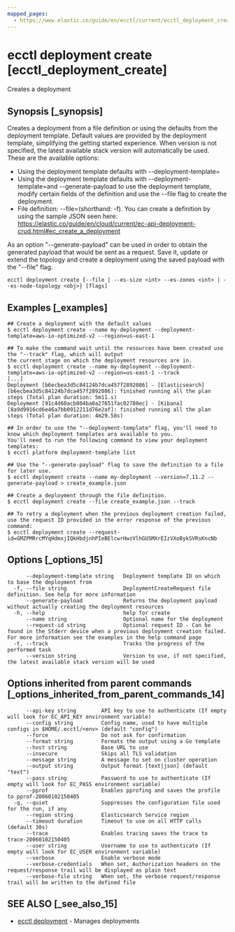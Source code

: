 ```yaml
---
mapped_pages:
  - https://www.elastic.co/guide/en/ecctl/current/ecctl_deployment_create.html
---
```


# ecctl deployment create [ecctl_deployment_create]

Creates a deployment


## Synopsis [_synopsis]

Creates a deployment from a file definition or using the defaults from the deployment template. Default values are provided by the deployment template, simplifying the getting started experience. When version is not specified, the latest available stack version will automatically be used. These are the available options:

* Using the deployment template defaults with --deployment-template=<deployment template="" id=""></deployment>
* Using the deployment template defaults with --deployment-template=<deployment template="" id="">and --generate-payload to use the deployment template, modify certain fields of the definition and use the --file flag to create the deployment.</deployment>
* File definition: --file=<file path="">(shorthand: -f). You can create a definition by using the sample JSON seen here: [https://elastic.co/guide/en/cloud/current/ec-api-deployment-crud.html#ec_create_a_deployment</file>](https://elastic.co/guide/en/cloud/current/ec-api-deployment-crud.md#ec_create_a_deployment</file>)

As an option "--generate-payload" can be used in order to obtain the generated payload that would be sent as a request. Save it, update or extend the topology and create a deployment using the saved payload with the "--file" flag.

```
ecctl deployment create {--file | --es-size <int> --es-zones <int> | --es-node-topology <obj>} [flags]
```


## Examples [_examples]

```
## Create a deployment with the default values
$ ecctl deployment create --name my-deployment --deployment-template=aws-io-optimized-v2 --region=us-east-1

## To make the command wait until the resources have been created use the "--track" flag, which will output
the current stage on which the deployment resources are in.
$ ecctl deployment create --name my-deployment --deployment-template=aws-io-optimized-v2 --region=us-east-1 --track
[...]
Deployment [b6ecbea3d5c84124b7dca457f2892086] - [Elasticsearch][b6ecbea3d5c84124b7dca457f2892086]: finished running all the plan steps (Total plan duration: 5m11.s)
Deployment [91c4d60acb804ba0a27651fac02780ec] - [Kibana][8a9d9916cd6e46a7bb0912211d76e2af]: finished running all the plan steps (Total plan duration: 4m29.58s)

## In order to use the "--deployment-template" flag, you'll need to know which deployment templates ara available to you.
You'll need to run the following command to view your deployment templates:
$ ecctl platform deployment-template list

## Use the "--generate-payload" flag to save the definition to a file for later use.
$ ecctl deployment create --name my-deployment --version=7.11.2 --generate-payload > create_example.json

## Create a deployment through the file definition.
$ ecctl deployment create --file create_example.json --track

## To retry a deployment when the previous deployment creation failed, use the request ID provided in the error response of the previous command:
$ ecctl deployment create --request-id=GMZPMRrcMYqHdmxjIQkHbdjnhPIeBElcwrHwzVlhGUSMXrEIzVXoBykSVRsKncNb
```


## Options [_options_15]

```
      --deployment-template string   Deployment template ID on which to base the deployment from
  -f, --file string                  DeploymentCreateRequest file definition. See help for more information
      --generate-payload             Returns the deployment payload without actually creating the deployment resources
  -h, --help                         help for create
      --name string                  Optional name for the deployment
      --request-id string            Optional request ID - Can be found in the Stderr device when a previous deployment creation failed. For more information see the examples in the help command page
  -t, --track                        Tracks the progress of the performed task
      --version string               Version to use, if not specified, the latest available stack version will be used
```


## Options inherited from parent commands [_options_inherited_from_parent_commands_14]

```
      --api-key string        API key to use to authenticate (If empty will look for EC_API_KEY environment variable)
      --config string         Config name, used to have multiple configs in $HOME/.ecctl/<env> (default "config")
      --force                 Do not ask for confirmation
      --format string         Formats the output using a Go template
      --host string           Base URL to use
      --insecure              Skips all TLS validation
      --message string        A message to set on cluster operation
      --output string         Output format [text|json] (default "text")
      --pass string           Password to use to authenticate (If empty will look for EC_PASS environment variable)
      --pprof                 Enables pprofing and saves the profile to pprof-20060102150405
  -q, --quiet                 Suppresses the configuration file used for the run, if any
      --region string         Elasticsearch Service region
      --timeout duration      Timeout to use on all HTTP calls (default 30s)
      --trace                 Enables tracing saves the trace to trace-20060102150405
      --user string           Username to use to authenticate (If empty will look for EC_USER environment variable)
      --verbose               Enable verbose mode
      --verbose-credentials   When set, Authorization headers on the request/response trail will be displayed as plain text
      --verbose-file string   When set, the verbose request/response trail will be written to the defined file
```


## SEE ALSO [_see_also_15]

* [ecctl deployment](/reference/ecctl_deployment.md)	 - Manages deployments

